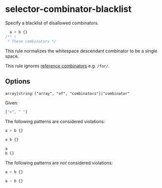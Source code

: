 # selector-combinator-blacklist

Specify a blacklist of disallowed combinators.

```css
  a + b {}
/** ↑
 * These combinators */
```

This rule normalizes the whitespace descendant combinator to be a single space.

This rule ignores [reference combinators](https://www.w3.org/TR/selectors4/#idref-combinators) e.g. `/for/`.

## Options

`array|string`: `["array", "of", "combinators"]|"combinator"`

Given:

```js
[">", " "]
```

The following patterns are considered violations:

```css
a > b {}
```

```css
a b {}
```

```css
a
b {}
```

The following patterns are *not* considered violations:

```css
a + b {}
```

```css
a ~ b {}
```
